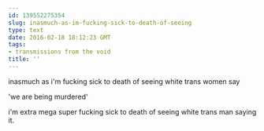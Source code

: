 ```yaml
---
id: 139552275354
slug: inasmuch-as-im-fucking-sick-to-death-of-seeing
type: text
date: 2016-02-18 18:12:23 GMT
tags:
- transmissions from the void
title: ''
---
```


inasmuch as i'm fucking sick to death of seeing white trans women say

'we are being murdered'

i'm extra mega super fucking sick to death of seeing white trans man saying it.